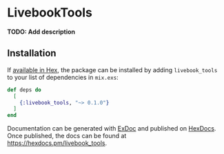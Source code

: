 # LivebookTools

**TODO: Add description**

## Installation

If [available in Hex](https://hex.pm/docs/publish), the package can be installed
by adding `livebook_tools` to your list of dependencies in `mix.exs`:

```elixir
def deps do
  [
    {:livebook_tools, "~> 0.1.0"}
  ]
end
```

Documentation can be generated with [ExDoc](https://github.com/elixir-lang/ex_doc)
and published on [HexDocs](https://hexdocs.pm). Once published, the docs can
be found at <https://hexdocs.pm/livebook_tools>.

